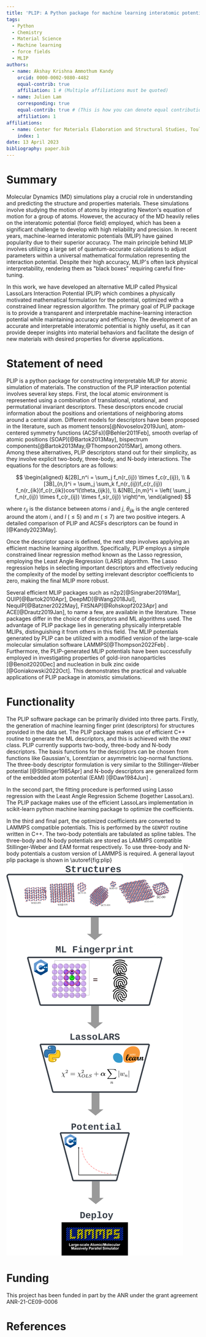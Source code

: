 ```yaml
---
title: 'PLIP: A Python package for machine learning interatomic potentials'
tags:
  - Python
  - Chemistry
  - Material Science
  - Machine learning
  - force fields
  - MLIP
authors:
  - name: Akshay Krishna Ammothum Kandy
    orcid: 0000-0002-9880-4482
    equal-contrib: true
    affiliation: 1 # (Multiple affiliations must be quoted)
  - name: Julien Lam
    corresponding: true
    equal-contrib: true # (This is how you can denote equal contributions between multiple authors)
    affiliation: 1
affiliations:
  - name: Center for Materials Elaboration and Structural Studies, Toulouse, France
    index: 1
date: 13 April 2023
bibliography: paper.bib
---
```


# Summary
Molecular Dynamics (MD) simulations play a crucial role in understanding and predicting the structure and properties materials. These simulations involve studying the motion of atoms by integrating Newton's equation of motion for a group of atoms. However, the accuracy of the MD heavily relies on the interatomic potential (force field) employed, which has been a significant challenge to develop with high reliability and precision. In recent years, machine-learned interatomic potentials (MLIP) have gained popularity due to their superior accuracy. The main principle behind MLIP involves utilizing a large set of quantum-accurate calculations to adjust parameters within a universal mathematical formulation representing the interaction potential. Despite their high accuracy, MLIP's   often lack physical interpretability, rendering them  as "black boxes" requiring careful fine-tuning. 

In this work, we have developed an alternative MLIP called Physical LassoLars Interaction Potential (PLIP) which combines a physically motivated mathematical formulation for the potential, optimized with a constrained linear regression algorithm. The primary goal of PLIP  package is to provide a transparent and interpretable machine-learning interaction potential while maintaining accuracy and efficiency. The development of an accurate and interpretable interatomic potential is highly useful, as it can provide deeper insights into material behaviors and facilitate the design of new materials with desired properties for diverse applications.

# Statement of need
PLIP is a python package for constructing interpretable MLIP for atomic simulation of materials. The construction of the PLIP interaction potential involves several key steps. First, the local atomic environment is represented using a combination of translational, rotational, and permutational invariant descriptors. These descriptors encode crucial information about the positions and orientations of neighboring atoms around a central atom. Different models for descriptors have been proposed in the literature, such as moment tensors[@Novoselov2019Jun], atom-centered symmetry functions (ACSFs)[@Behler2011Feb], smooth overlap of atomic positions (SOAP)[@Bartok2013May], bispectrum components[@Bartok2013May,@Thompson2015Mar], among others. Among these alternatives, PLIP descriptors stand out for their simplicity, as they involve explicit two-body, three-body, and N-body interactions. The equations for the descriptors are as follows:

$$
\begin{aligned}
&[2B]_n^i = \sum_j f_n(r_{ij}) \times f_c(r_{ij}), \\
&[3B]_{n,l}^i = \sum_j \sum_k f_n(r_{ij})f_c(r_{ij}) f_n(r_{ik})f_c(r_{ik})cos^l(\theta_{ijk}),  \\ 
&[NB]_{n,m}^i = \left( \sum_j f_n(r_{ij}) \times f_c(r_{ij}) \times f_s(r_{ij}) \right)^m,
\end{aligned}
$$


where $r_{ij}$ is the distance between atoms $i$ and $j$, $\theta_{ijk}$ is the angle centered around the atom $i$, and $l$ ($\leq 5$) and $m$ ($\leq 7$) are two positive integers.
A detailed comparison  of  PLIP  and ACSFs descriptors can be found in [@Kandy2023May].

Once the descriptor space is defined, the next step involves applying an efficient  machine learning algorithm.  Specifically, PLIP employs a simple constrained  linear regression method known as the Lasso regression, employing the Least Angle Regression (LARS) algorithm. The Lasso regression helps in selecting important descriptors and effectively reducing the complexity of the model by setting irrelevant descriptor coefficients to zero, making the final MLIP more robust. 

Several efficient MLIP packages such as n2p2[@Singraber2019Mar], QUIP[@Bartok2010Apr], DeepMD[@Wang2018Jul], NequIP[@Batzner2022May], FitSNAP[@Rohskopf2023Apr] and ACE[@Drautz2019Jan], to name a few,  are available in the literature. These packages differ in the choice of descriptors and ML algorithms used. The advantage of  PLIP package lies in generating physically interpretable MLIPs, distinguishing it from others in this field. The MLIP potentials generated by PLIP can be utilized with a modified version of the large-scale molecular simulation software LAMMPS[@Thompson2022Feb] . Furthermore, the PLIP-generated MLIP potentials have been successfully employed in investigating  properties of gold-iron nanoparticles [@Benoit2020Dec] and nucleation in bulk zinc oxide [@Goniakowski2022Oct]. This demonstrates the practical and valuable applications of PLIP package in atomistic simulations. 

# Functionality
The PLIP software package can be primarily divided into three parts.  Firstly, the generation of machine learning finger print (descriptors) for structures provided in the data set. The PLIP package makes use of efficient C++ routine to generate the ML descriptors, and this is achieved with the `XMAT` class. PLIP currently supports two-body, three-body and N-body descriptors. The basis functions for the descriptors can be chosen from functions like Gaussian's, Lorentzian or asymmetric log-normal functions. The three-body descriptor formulation is very similar to the Stillinger–Weber potential [@Stillinger1985Apr] and N-body descriptors are generalized form of the embedded atom potential (EAM) [@Daw1984Jun] .

In the second part, the fitting procedure is performed using Lasso regression with the Least Angle Regression Scheme (together LassoLars). The PLIP package makes use of the efficient LassoLars implementation in scikit-learn python machine learning package to optimize the coefficients. 

In the third and final part, the optimized coefficients are converted to LAMMPS compatible potentials. This is performed by the `GENPOT` routine written in C++. The two-body potentials are tabulated as spline tables. The three-body and N-body potentials are stored as LAMMPS compatible  Stillinger-Weber and EAM format respectively.  To use three-body and N-body potentials a custom  version of LAMMPS is required.  A general layout  plip package is shown in \autoref{fig:plip}
![\label{fig:plip}](images/plip.png)

# Funding
This project has been funded in part by the ANR under the grant agreement ANR-21-CE09-0006



# References
